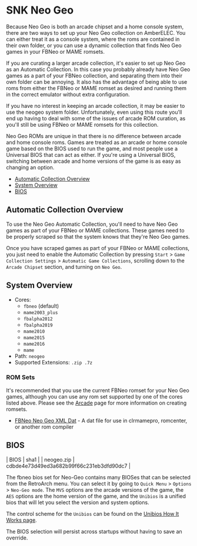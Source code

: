 # SNK Neo Geo

Because Neo Geo is both an arcade chipset and a home console system, there are two ways to set up your Neo Geo collection on AmberELEC. You can either treat it as a console system, where the roms are contained in their own folder, or you can use a dynamic collection that finds Neo Geo games in your FBNeo or MAME romsets.

If you are curating a larger arcade collection, it's easier to set up Neo Geo as an Automatic Collection. In this case you probably already have Neo Geo games as a part of your FBNeo collection, and separating them into their own folder can be annoying. It also has the advantage of being able to use roms from either the FBNeo or MAME romset as desired and running them in the correct emulator without extra configuration.

If you have no interest in keeping an arcade collection, it may be easier to use the neogeo system folder. Unfortunately, even using this route you'll end up having to deal with some of the issues of arcade ROM curation, as you'll still be using FBNeo or MAME romsets for this collection.

Neo Geo ROMs are unique in that there is no difference between arcade and home console roms. Games are treated as an arcade or home console game based on the BIOS used to run the game, and most people use a Universal BIOS that can act as either. If you're using a Universal BIOS, switching between arcade and home versions of the game is as easy as changing an option.

- [Automatic Collection Overview](#automatic-collection-overview)
- [System Overview](#system-overview)
- [BIOS](#bios)

## Automatic Collection Overview

To use the Neo Geo Automatic Collection, you'll need to have Neo Geo games as part of your FBNeo or MAME collections. These games need to be properly scraped so that the system knows that they're Neo Geo games.

Once you have scraped games as part of your FBNeo or MAME collections, you just need to enable the Automatic Collection by pressing `Start` > `Game Collection Settings` > `Automatic Game Collections`, scrolling down to the `Arcade Chipset` section, and turning on `Neo Geo`.

## System Overview

- Cores:
  - `fbneo` (default)
  - `mame2003_plus`
  - `fbalpha2012`
  - `fbalpha2019`
  - `mame2010`
  - `mame2015`
  - `mame2016`
  - `mame`
- Path: `neogeo`
- Supported Extensions: `.zip .7z`

### ROM Sets

It's recommended that you use the current FBNeo romset for your Neo Geo games, although you can use any rom set supported by one of the cores listed above. Please see the [Arcade](/guides/arcade) page for more information on creating romsets.

- [FBNeo Neo Geo XML Dat](https://raw.githubusercontent.com/libretro/FBNeo/master/dats/FinalBurn%20Neo%20(ClrMame%20Pro%20XML%2C%20Neogeo%20only).dat) - A dat file for use in clrmamepro, romcenter, or another rom compiler

## BIOS

| BIOS | sha1 |
| neogeo.zip | cdbde4e73d49ed3a682b99f66c231eb3dfd90dc7 |

The fbneo bios set for Neo-Geo contains many BIOSes that can be selected from the RetroArch menu. You can select it by going to `Quick Menu` > `Options` > `Neo-Geo mode`. The `MVS` options are the arcade versions of the game, the `AES` options are the home version of the game, and the `Unibios` is a unified bios that will let you select the version and system options.

The control scheme for the `Unibios` can be found on the [Unibios How It Works page](http://unibios.free.fr/howitworks.html).

The BIOS selection will persist across startups without having to save an override.
